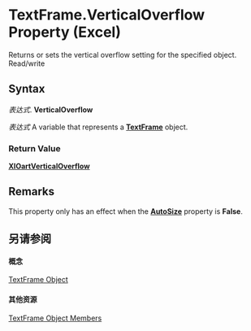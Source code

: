 
# TextFrame.VerticalOverflow Property (Excel)

Returns or sets the vertical overflow setting for the specified object. Read/write


## Syntax

 _表达式_. **VerticalOverflow**

 _表达式_ A variable that represents a **[TextFrame](4a6d2201-84b8-d83a-cc13-703da047815e.md)** object.


### Return Value

 **[XlOartVerticalOverflow](af5196c6-6753-a9c8-bed3-a143690c0a63.md)**


## Remarks

This property only has an effect when the  **[AutoSize](bf434f76-5749-8163-f737-b3bd624092d5.md)** property is **False**.


## 另请参阅


#### 概念


[TextFrame Object](4a6d2201-84b8-d83a-cc13-703da047815e.md)
#### 其他资源


[TextFrame Object Members](http://msdn.microsoft.com/library/299ac22a-bf3d-11ca-90e8-a05d52a760d4%28Office.15%29.aspx)